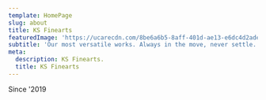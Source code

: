 ```yaml
---
template: HomePage
slug: about
title: KS Finearts
featuredImage: 'https://ucarecdn.com/8be6a6b5-8aff-401d-ae13-e6dc4d2ade97/'
subtitle: 'Our most versatile works. Always in the move, never settle.'
meta:
  description: KS Finearts.
  title: KS Finearts
---
```


Since '2019
